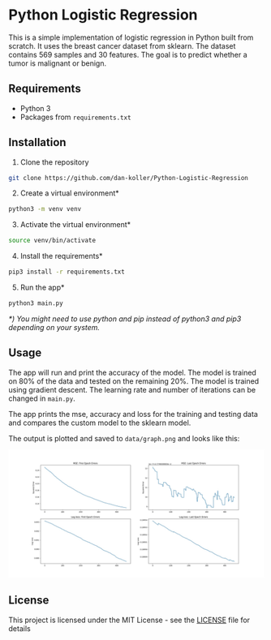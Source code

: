 # Python Logistic Regression

This is a simple implementation of logistic regression in Python built from scratch. It uses the breast cancer dataset from sklearn. The dataset contains 569 samples and 30 features. The goal is to predict whether a tumor is malignant or benign.

## Requirements

-   Python 3
-   Packages from `requirements.txt`

## Installation

1. Clone the repository

```bash
git clone https://github.com/dan-koller/Python-Logistic-Regression
```

2. Create a virtual environment\*

```bash
python3 -m venv venv
```

3. Activate the virtual environment\*

```bash
source venv/bin/activate
```

4. Install the requirements\*

```bash
pip3 install -r requirements.txt
```

5. Run the app\*

```bash
python3 main.py
```

_\*) You might need to use python and pip instead of python3 and pip3 depending on your system._

## Usage

The app will run and print the accuracy of the model. The model is trained on 80% of the data and tested on the remaining 20%. The model is trained using gradient descent. The learning rate and number of iterations can be changed in `main.py`.

The app prints the mse, accuracy and loss for the training and testing data and compares the custom model to the sklearn model.

The output is plotted and saved to `data/graph.png` and looks like this:

![Graph plot](./data/graph.jpg "Plot of the data")

## License

This project is licensed under the MIT License - see the [LICENSE](LICENSE) file for details
